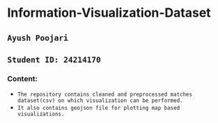 # Information-Visualization-Dataset

## `Ayush Poojari`
## `Student ID: 24214170`

### Content: 
- `The repository contains cleaned and preprocessed matches dataset(csv) on which visualization can be performed.`
- `It also contains geojson file for plotting map based visualizations.`
